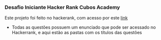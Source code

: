### Desafio Iniciante Hacker Rank Cubos Academy

Este projeto foi feito no hackerank, com acesso por este [link](https://www.hackerrank.com/desafio-de-logica-modulo-1-b2b-t09-dbe-ifood)

- Todas as questões possuem um enunciado que pode ser acessado no Hackerrank, e aqui estão as pastas com os títulos das questões
